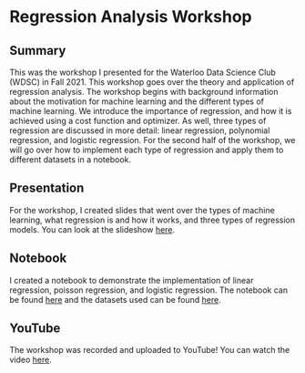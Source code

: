 # Regression Analysis Workshop

## Summary

This was the workshop I presented for the Waterloo Data Science Club (WDSC) in Fall 2021. This workshop goes over the theory and application of regression analysis. The workshop begins with background information about the motivation for machine learning and the different types of machine learning. We introduce the importance of regression, and how it is achieved using a cost function and optimizer. As well, three types of regression are discussed in more detail: linear regression, polynomial regression, and logistic regression. For the second half of the workshop, we will go over  how to implement each type of regression and apply them to different datasets in a notebook.

## Presentation

For the workshop, I created slides that went over the types of machine learning, what regression is and how it works, and three types of regression models. You can look at the slideshow [here](https://bit.ly/3F8oC2r).

## Notebook

I created a notebook to demonstrate the implementation of linear regression, poisson regression, and logistic regression. The notebook can be found [here](https://bit.ly/39kUSRm) and the datasets used can be found [here](https://github.com/J-Douglas/DataScienceClubWorkshops/tree/main/Regression%20Analysis%20Workshop/datasets).

## YouTube

The workshop was recorded and uploaded to YouTube! You can watch the video [here](https://www.youtube.com/watch?v=IeU2nlwUleQ).
